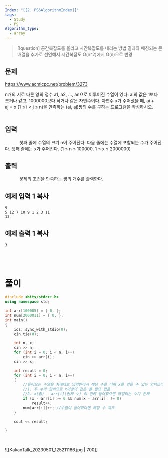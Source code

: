 ```yaml
---
Index: "[[2. PS&AlgorithmIndex]]"
tags:
  - Study
  - PS
Algorithm_type:
  - array
---
```


> [!question] 공간복잡도를 올리고 시간복잡도를 내리는 방법
> 결과와 매칭되는 큰 배열을 추가로 선언해서 시간복잡도 O(n^2)에서 O(n)으로 변경



## 문제
https://www.acmicpc.net/problem/3273

n개의 서로 다른 양의 정수 a1, a2, ..., an으로 이루어진 수열이 있다. ai의 값은 1보다 크거나 같고, 1000000보다 작거나 같은 자연수이다. 자연수 x가 주어졌을 때, ai + aj = x (1 ≤ i < j ≤ n)을 만족하는 (ai, aj)쌍의 수를 구하는 프로그램을 작성하시오.
   
## 입력
   
첫째 줄에 수열의 크기 n이 주어진다. 다음 줄에는 수열에 포함되는 수가 주어진다. 셋째 줄에는 x가 주어진다. (1 ≤ n ≤ 100000, 1 ≤ x ≤ 2000000)
   
## 출력
   
문제의 조건을 만족하는 쌍의 개수를 출력한다.

## 예제 입력 1 복사
```
9
5 12 7 10 9 1 2 3 11
13
```


## 예제 출력 1 복사
```
3
```

   
---

# 풀이
```cpp
#include <bits/stdc++.h>
using namespace std;

int arr[100005] = { 0, };
int num[2000011] = { 0, };
int main()
{
	ios::sync_with_stdio(0);
	cin.tie(0);

	int n, x;
	cin >> n;
	for (int i = 0; i < n; i++)
		cin >> arr[i];
	cin >> x;

	int result = 0;
	for (int i = 0; i < n; i++)
	{
		//들어오는 수열을 차례대로 입력받아서 해당 수를 더해 x를 만들 수 있는 인덱스에 값이 들어왔는지 검사
		//1. 두 수의 합이므로 x이상의 값은 볼 필요 없음
		//2. x(합) - arr[i](현재 수) 이 전에 들어왔으면 매칭되는 수가 존재
		if (x - arr[i] >= 0 && num[x - arr[i]] != 0)
			result++;
		num[arr[i]]++; //수열이 들어왔다면 해당 수 체크
	}

	cout << result;

}
```
   

![[KakaoTalk_20230501_125211186.jpg | 700]]

